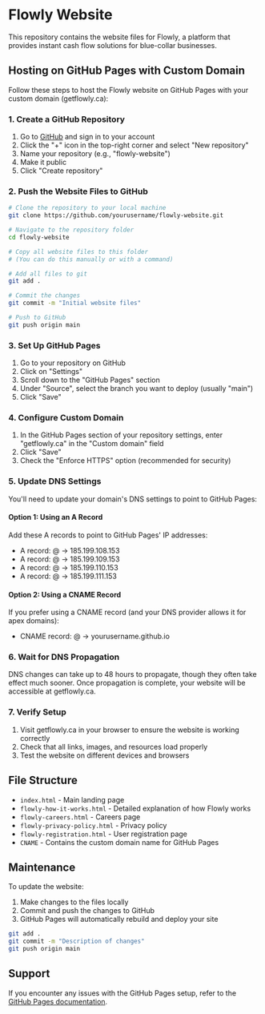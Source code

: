 # Flowly Website

This repository contains the website files for Flowly, a platform that provides instant cash flow solutions for blue-collar businesses.

## Hosting on GitHub Pages with Custom Domain

Follow these steps to host the Flowly website on GitHub Pages with your custom domain (getflowly.ca):

### 1. Create a GitHub Repository

1. Go to [GitHub](https://github.com) and sign in to your account
2. Click the "+" icon in the top-right corner and select "New repository"
3. Name your repository (e.g., "flowly-website")
4. Make it public
5. Click "Create repository"

### 2. Push the Website Files to GitHub

```bash
# Clone the repository to your local machine
git clone https://github.com/yourusername/flowly-website.git

# Navigate to the repository folder
cd flowly-website

# Copy all website files to this folder
# (You can do this manually or with a command)

# Add all files to git
git add .

# Commit the changes
git commit -m "Initial website files"

# Push to GitHub
git push origin main
```

### 3. Set Up GitHub Pages

1. Go to your repository on GitHub
2. Click on "Settings"
3. Scroll down to the "GitHub Pages" section
4. Under "Source", select the branch you want to deploy (usually "main")
5. Click "Save"

### 4. Configure Custom Domain

1. In the GitHub Pages section of your repository settings, enter "getflowly.ca" in the "Custom domain" field
2. Click "Save"
3. Check the "Enforce HTTPS" option (recommended for security)

### 5. Update DNS Settings

You'll need to update your domain's DNS settings to point to GitHub Pages:

#### Option 1: Using an A Record

Add these A records to point to GitHub Pages' IP addresses:
- A record: @ → 185.199.108.153
- A record: @ → 185.199.109.153
- A record: @ → 185.199.110.153
- A record: @ → 185.199.111.153

#### Option 2: Using a CNAME Record

If you prefer using a CNAME record (and your DNS provider allows it for apex domains):
- CNAME record: @ → yourusername.github.io

### 6. Wait for DNS Propagation

DNS changes can take up to 48 hours to propagate, though they often take effect much sooner. Once propagation is complete, your website will be accessible at getflowly.ca.

### 7. Verify Setup

1. Visit getflowly.ca in your browser to ensure the website is working correctly
2. Check that all links, images, and resources load properly
3. Test the website on different devices and browsers

## File Structure

- `index.html` - Main landing page
- `flowly-how-it-works.html` - Detailed explanation of how Flowly works
- `flowly-careers.html` - Careers page
- `flowly-privacy-policy.html` - Privacy policy
- `flowly-registration.html` - User registration page
- `CNAME` - Contains the custom domain name for GitHub Pages

## Maintenance

To update the website:

1. Make changes to the files locally
2. Commit and push the changes to GitHub
3. GitHub Pages will automatically rebuild and deploy your site

```bash
git add .
git commit -m "Description of changes"
git push origin main
```

## Support

If you encounter any issues with the GitHub Pages setup, refer to the [GitHub Pages documentation](https://docs.github.com/en/pages).
